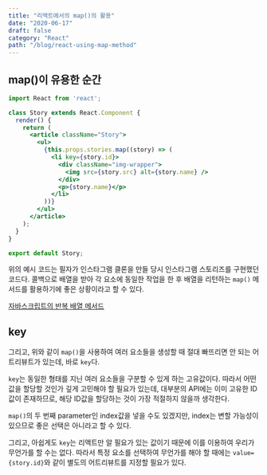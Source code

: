 ```yaml
---
title: "리액트에서의 map()의 활용"
date: "2020-06-17"
draft: false
category: "React"
path: "/blog/react-using-map-method"
---
```


## map()이 유용한 순간

```jsx
import React from 'react';

class Story extends React.Component {
  render() {
    return (
      <article className="Story">
        <ul>
          {this.props.stories.map((story) => (
            <li key={story.id}>
              <div className="img-wrapper">
                <img src={story.src} alt={story.name} />
              </div>
              <p>{story.name}</p>
            </li>
          ))}
        </ul>
      </article>
    );
  }
}

export default Story;
```

위의 예시 코드는 필자가 인스타그램 클론을 만들 당시 인스타그램 스토리즈를 구현했던 코드다. 콜백으로 배열을 받아 각 요소에 동일한 작업을 한 후 배열을 리턴하는 `map()` 메서드를 활용하기에 좋은 상황이라고 할 수 있다.

[자바스크립트의 반복 배열 메서드](https://codeameba.netlify.app/blog/array-method-iteration)


## key
그리고, 위와 같이 `map()`을 사용하여 여러 요소들을 생성할 때 절대 빠뜨리면 안 되는 어트리뷰트가 있는데, 바로 `key`다.

`key`는 동일한 형태를 지닌 여러 요소들을 구분할 수 있게 하는 고유값이다. 따라서 어떤 값을 할당할 것인가 깊게 고민해야 할 필요가 있는데, 대부분의 API에는 이미 고유한 ID값이 존재하므로, 해당 ID값을 할당하는 것이 가장 적절하지 않을까 생각한다.

`map()`의 두 번째 parameter인 index값을 넣을 수도 있겠지만, index는 변할 가능성이 있으므로 좋은 선택은 아니라고 할 수 있다.

그리고, 아쉽게도 `key`는 리액트만 알 필요가 있는 값이기 때문에 이를 이용하여 우리가 무언가를 할 수는 없다. 따라서 특정 요소를 선택하여 무언가를 해야 할 때에는 `value={story.id}`와 같이 별도의 어트리뷰트를 지정할 필요가 있다.
